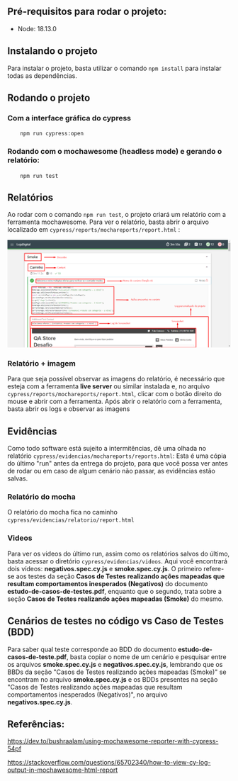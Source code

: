 ## Pré-requisitos para rodar o projeto:
-   Node: 18.13.0

## Instalando o projeto
Para instalar o projeto, basta utilizar o comando `npm install` para instalar todas as dependências.

## Rodando o projeto
### Com a interface gráfica do cypress
        npm run cypress:open

### Rodando com o mochawesome (headless mode) e gerando o relatório:
        npm run test


## Relatórios
Ao rodar com o comando `npm run test`, o projeto criará um relatório com a ferramenta mochawesome. 
Para ver o relatório, basta abrir o arquivo localizado em `cypress/reports/mochareports/report.html` :

![Imagem de demonstracao do relatorio](assets/demo.png)

### Relatório + imagem
Para que seja possível observar as imagens do relatório, é necessário que esteja com a ferramenta **live server** ou similar instalada e, no arquivo `cypress/reports/mochareports/report.html`, clicar com o botão direito do mouse e abrir com a ferramenta. Após abrir o relatório com a ferramenta, basta abrir os logs e observar as imagens

## Evidências
Como todo software está sujeito a intermitências, dê uma olhada no relatório `cypress/evidencias/mochareports/reports.html`: Esta é uma cópia do último "run" antes da entrega do projeto, para que você possa ver antes de rodar ou em caso de algum cenário não passar, as evidências estão salvas.

### Relatório do mocha
O relatório do mocha fica no caminho `cypress/evidencias/relatorio/report.html`

### Videos
Para ver os videos do último run, assim como os relatórios salvos do último, basta acessar o diretório `cypress/evidencias/videos`. Aqui você encontrará dois vídeos: **negativos.spec.cy.js** e **smoke.spec.cy.js**. O primeiro refere-se aos testes da seção **Casos de Testes realizando ações mapeadas que resultam comportamentos inesperados (Negativos)** do documento **estudo-de-casos-de-testes.pdf**,  enquanto que o segundo, trata sobre a seção **Casos de Testes realizando ações mapeadas (Smoke)** do mesmo.

## Cenários de testes no código vs Caso de Testes (BDD)
Para saber qual teste corresponde ao BDD do documento **estudo-de-casos-de-teste.pdf**, basta copiar o nome de um cenário e pesquisar entre os arquivos **smoke.spec.cy.js** e **negativos.spec.cy.js**, lembrando que os BBDs da seção "Casos de Testes realizando ações mapeadas (Smoke)" se encontram no arquivo **smoke.spec.cy.js** e os BDDs presentes na seção "Casos de Testes realizando ações mapeadas que resultam
comportamentos inesperados (Negativos)", no arquivo **negativos.spec.cy.js**.


## Referências: 

https://dev.to/bushraalam/using-mochawesome-reporter-with-cypress-54pf

https://stackoverflow.com/questions/65702340/how-to-view-cy-log-output-in-mochawesome-html-report